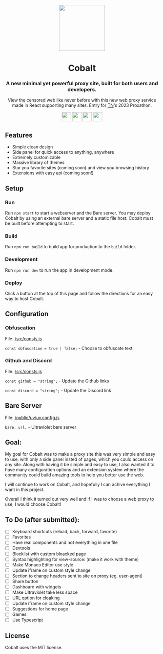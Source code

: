 <div align="center">
<img height="150px" src="https://raw.githubusercontent.com/Cobalt-Web/Cobalt/main/src/assets/logo.svg">
<h1>Cobalt</h1>
<h3>A new minimal yet powerful proxy site, built for both users and developers.</h3>
<p>View the censored web like never before with this new web proxy service made in React supporting many sites. Entry for <a href="https://github.com/titaniumnetwork-dev">TN</a>'s 2023 Proxathon.</p>
</div>

<p align="center">
<a href="https://repl.it/github/Cobalt-Web/Cobalt"><img height="30px" src="https://raw.githubusercontent.com/FogNetwork/Tsunami/main/deploy/replit2.svg"><img></a>
<a href="https://glitch.com/edit/#!/import/github/Cobalt-Web/Cobalt"><img height="30px" src="https://raw.githubusercontent.com/FogNetwork/Tsunami/main/deploy/glitch2.svg"><img></a>
<a href="https://railway.app/new/template?template=https://github.com/Cobalt-Web/Cobalt"><img height="30px" src="https://raw.githubusercontent.com/FogNetwork/Tsunami/main/deploy/railway2.svg"><img></a>
<a href="https://app.koyeb.com/deploy?type=git&repository=github.com/Cobalt-Web/Cobalt&branch=main&name=Cobalt"><img height="30px" src="https://raw.githubusercontent.com/FogNetwork/Tsunami/main/deploy/koyeb2.svg"><img></a>
</p>

## Features
- Simple clean design
- Side panel for quick access to anything, anywhere
- Extremely customizable
- Massive library of themes
- Star you favorite sites (coming soon) and view you browsing history
- Extensions with easy api (coming soon!) 

## Setup
### Run
Run `npm start` to start a webserver and the Bare server. You may deploy Cobalt by using an external bare server and a static file host. Cobalt must be built before attempting to start.

### Build
Run `npm run build` to build app for production to the `build` folder.

### Development
Run `npm run dev` to run the app in development mode.

### Deploy
Click a button at the top of this page and follow the directions for an easy way to host Cobalt.

## Configuration

### Obfuscation
File: [/src/consts.js](https://github.com/Cobalt-Web/Cobalt/blob/main/src/consts.js)

`const obfuscation = true | false;` - Choose to obfuscate text

### Github and Discord
File: [/src/consts.js](https://github.com/Cobalt-Web/Cobalt/blob/main/src/consts.js)

`const github = "string";` - Update the Github links

`const discord = "string";` - Update the Discord link

## Bare Server
File: [/public/uv/uv.config.js](https://github.com/Cobalt-Web/Cobalt/blob/main/public/uv/uv.config.js)

`bare: url,` - Ultraviolet bare server

## Goal:
My goal for Cobalt was to make a proxy site this was very simple and easy to use, with only a side panel insted of pages, which you could access on any site. Along with having it be simple and easy to use, I also wanted it to have many configuration options and an extension system where the community could build amazing tools to help you better use the web.

I will continue to work on Cobalt, and hopefully I can achive everything I want in this project.

Overall I think it turned out very well and if I was to choose a web proxy to use, I would choose Cobalt!

## To Do (after submitted):
- [ ] Keyboard shortcuts (reload, back, forward, favorite)
- [ ] Favorites
- [ ] Have real components and not everything in one file
- [ ] Devtools
- [ ] Blocklist with custom bloacked page
- [ ] Syntax highlighting for view-source: (make it work with theme)
- [ ] Make Monaco Editor use style
- [ ] Update iframe on custom style change
- [ ] Section to change headers sent to site on proxy (eg. user-agent)
- [ ] Share button
- [ ] Dashboard with widgets
- [ ] Make Ultraviolet take less space
- [ ] URL option for cloaking
- [ ] Update iframe on custom style change
- [ ] Suggestions for home page
- [ ] Games
- [ ] Use Typescript

## License
Cobalt uses the MIT license.